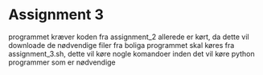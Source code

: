 # Assignment 3

programmet kræver koden fra assignment_2 allerede er kørt, da dette vil downloade de nødvendige filer fra boliga
programmet skal køres fra assignment_3.sh, dette vil køre nogle komandoer inden det vil køre python programmer som er nødvendige

